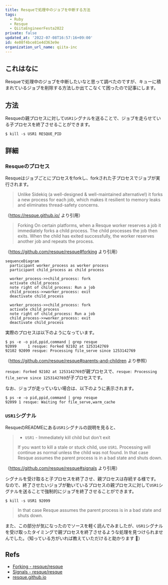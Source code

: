 ```yaml
---
title: Resqueで処理中のジョブを中断する方法
tags:
  - Ruby
  - Resque
  - QiitaEngineerFesta2022
private: false
updated_at: '2022-07-08T16:57:16+09:00'
id: 4e08f4bce81e4d363e9e
organization_url_name: qiita-inc
---
```

## これはなに

Resqueで処理中のジョブを中断したいなと思って調べたのですが、キューに積まれているジョブを削除する方法しか出てこなくて困ったので記事にします。

## 方法

Resqueの親プロセスに対して`USR1`シグナルを送ることで、ジョブを走らせている子プロセスを終了させることができます。

```
$ kill -s USR1 RESQUE_PID
```

## 詳細

### Resqueのプロセス

Resqueはジョブごとにプロセスをforkし、forkされた子プロセスでジョブが実行されます。

> Unlike Sidekiq (a well-designed & well-maintained alternative!) it forks a new process for each job, which makes it resilient to memory leaks and eliminates thread-safety concerns.

（https://resque.github.io/ より引用）

> Forking
> On certain platforms, when a Resque worker reserves a job it immediately forks a child process. The child processes the job then exits. When the child has exited successfully, the worker reserves another job and repeats the process.

（https://github.com/resque/resque#forking より引用）

```mermaid
sequenceDiagram
  participant worker_process as worker process
  participant child_process as child process

  worker_process->>child_process: fork
  activate child_process
  note right of child_process: Run a job
  child_process->>worker_process: exit
  deactivate child_process

  worker_process->>child_process: fork
  activate child_process
  note right of child_process: Run a job
  child_process->>worker_process: exit
  deactivate child_process
```

実際のプロセスは以下のようになっています。

```
$ ps -e -o pid,ppid,command | grep resque
92099     1 resque: Forked 92102 at 1253142769
92102 92099 resque: Processing file_serve since 1253142769
```

（https://github.com/resque/resque#parents-and-children より参照）

`resque: Forked 92102 at 1253142769`が親プロセスで、`resque: Processing file_serve since 1253142769`が子プロセスです。

なお、ジョブが走っていない場合は、以下のように表示されます。

```
$ ps -e -o pid,ppid,command | grep resque
92099 1 resque: Waiting for file_serve,warm_cache
```

### `USR1`シグナル

ResqueのREADMEにある`USR1`シグナルの説明を見ると、

> - `USR1` - Immediately kill child but don't exit
>
> If you want to kill a stale or stuck child, use `USR1`. Processing will continue as normal unless the child was not found. In that case Resque assumes the parent process is in a bad state and shuts down.

（https://github.com/resque/resque#signals より引用）

シグナルを受け取ると子プロセスを終了させ、親プロセスは存続する様です。
なので、終了させたいジョブが動いているプロセスの親プロセスに対して`USR1`シグナルを送ることで強制的にジョブを終了させることができます。

```
$ kill -s USR1 92099
```

> In that case Resque assumes the parent process is in a bad state and shuts down.

また、この部分が気になったのでソースを軽く読んでみましたが、`USR1`シグナルを受け取ったタイミングで親プロセスを終了させるような処理を見つけられませんでした。（知っている方がいれば教えていただけると助かります :pray:）

## Refs

- [Forking - resque/resque](https://github.com/resque/resque#forking)
- [Signals - resque/resque](https://github.com/resque/resque#signals)
- [resque.github.io](https://resque.github.io/)
